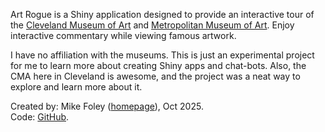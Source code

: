 Art Rogue is a Shiny application designed to provide an interactive tour of the [Cleveland Museum of Art](https://www.clevelandart.org/) and [Metropolitan Museum of Art](https://www.metmuseum.org/). Enjoy interactive commentary while viewing famous artwork.

I have no affiliation with the museums. This is just an experimental project for me to learn more about creating Shiny apps and chat-bots. Also, the CMA here in Cleveland is awesome, and the project was a neat way to explore and learn more about it.

Created by: Mike Foley ([homepage](https://mpfoley73.github.io/home/)), Oct 2025.\
Code: [GitHub](https://github.com/mpfoley73/artrogue).
